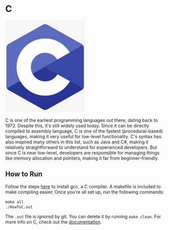 # C
![C Logo](img-c.png)

C is one of the earliest programming languages out there, dating back to 1972. Despite this, it's still widely used today. Since it can be directly compiled to assembly language, C is one of the fastest (procedural-based) languages, making it very useful for low-level functionality. C's syntax has also inspired many others in this list, such as Java and C#, making it relatively straightforward to understand for experienced developers. But since C is near low-level, developers are responsible for managing things like memory allocation and pointers, making it far from beginner-friendly.

## How to Run
Follow the steps [here](https://www.guru99.com/c-gcc-install.html) to install gcc, a C compiler. A makefile is included to make compiling easier. Once you're all set up, run the following commands:
```
make all
./HowToC.out
```

The `.out` file is ignored by git. You can delete it by running `make clean`. For more info on C, check out the [documentation](https://devdocs.io/c/).
